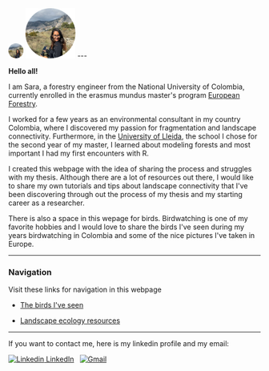 
<style>
.imgContainer {
  max-width: 30px;
}
</style>

<img class="imgContainer" src="./Images/PROF.png">

<img src="./Images/PROF.png" alt="drawing" width="100"/>
---

**Hello all!**

<!-- wp:paragraph -->
I am Sara, a forestry engineer from the National University of Colombia, currently enrolled in the erasmus mundus master's program <a href="https://sites.uef.fi/europeanforestry/">European Forestry</a>.

<!-- wp:paragraph -->
I worked for a few years as an environmental consultant in my country Colombia, where I discovered my passion for fragmentation and landscape connectivity. Furthermore, in the <a href="https://www.udl.cat/ca/es/">University of Lleida</a>, the school I chose for the second year of my master, I learned about modeling forests and most important I had my first encounters with R.
<!-- /wp:paragraph -->

<!-- wp:paragraph -->
I created this webpage with the idea of sharing the process and struggles with my thesis. Although there are a lot of resources out there, I would like to share my own tutorials and tips about landscape connectivity that I've been discovering through out the process of my thesis and my starting career as a researcher.
<!-- /wp:paragraph -->

There is also a space in this wepage for birds. Birdwatching is one of my favorite hobbies and I would love to share the birds I've seen during my years birdwatching in Colombia and some of the nice pictures I've taken in Europe.

---

### Navigation

Visit these links for navigation in this webpage

- [The birds I've seen](./Birds_link.md)

<!-- - [trial](./whatever.Rmd) -->

- [Landscape ecology resources](./Landscape_ecology.md)

---

If you want to contact me, here is my linkedin profile and my email:

[![Linkedin](https://i.stack.imgur.com/gVE0j.png) LinkedIn](https://www.linkedin.com/in/sara-pineda-zapata/)
&nbsp;
[![Gmail](https://img.shields.io/badge/Gmail-D14836?style=for-the-badge&logo=gmail&logoColor=white)](mailto:sapine@gmail.com)

<!-- 
You can use the [editor on GitHub](https://github.com/spinedaz/Website/edit/main/README.md) to maintain and preview the content for your website in Markdown files.

Whenever you commit to this repository, GitHub Pages will run [Jekyll](https://jekyllrb.com/) to rebuild the pages in your site, from the content in your Markdown files.

### Markdown

Markdown is a lightweight and easy-to-use syntax for styling your writing. It includes conventions for

```markdown
Syntax highlighted code block

# Header 1
## Header 2
### Header 3

- Bulleted
- List

1. Numbered
2. List

**Bold** and _Italic_ and `Code` text

[Link](url) and ![Image](src)
```

For more details see [Basic writing and formatting syntax](https://docs.github.com/en/github/writing-on-github/getting-started-with-writing-and-formatting-on-github/basic-writing-and-formatting-syntax).

### Jekyll Themes

Your Pages site will use the layout and styles from the Jekyll theme you have selected in your [repository settings](https://github.com/spinedaz/Website/settings/pages). The name of this theme is saved in the Jekyll `_config.yml` configuration file.

### Support or Contact

Having trouble with Pages? Check out our [documentation](https://docs.github.com/categories/github-pages-basics/) or [contact support](https://support.github.com/contact) and we’ll help you sort it out. -->
